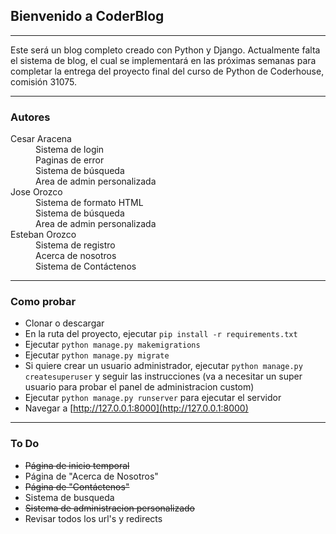 ## Bienvenido a CoderBlog

___

Este será un blog completo creado con Python y Django. Actualmente falta el sistema de blog, el cual se implementará en las próximas semanas para completar la entrega del proyecto final del curso de Python de Coderhouse, comisión 31075.

___

### Autores

<dl>
    <dt>Cesar Aracena</dt>
    <dd>Sistema de login</dd>
    <dd>Paginas de error</dd>
    <dd>Sistema de búsqueda</dd>
    <dd>Area de admin personalizada</dd>
    <dt>Jose Orozco</dt>
    <dd>Sistema de formato HTML</dd>
    <dd>Sistema de búsqueda</dd>
    <dd>Area de admin personalizada</dd>
    <dt>Esteban Orozco</dt>
    <dd>Sistema de registro</dd>
    <dd>Acerca de nosotros</dd>
    <dd>Sistema de Contáctenos</dd>
</dl>

___

### Como probar

* Clonar o descargar
* En la ruta del proyecto, ejecutar `pip install -r requirements.txt`
* Ejecutar `python manage.py makemigrations`
* Ejecutar `python manage.py migrate`
* Si quiere crear un usuario administrador, ejecutar `python manage.py createsuperuser` y seguir las instrucciones (va a necesitar un super usuario para probar el panel de administracion custom)
* Ejecutar `python manage.py runserver` para ejecutar el servidor
* Navegar a [http://127.0.0.1:8000](http://127.0.0.1:8000)

___

### To Do

* ~~Página de inicio temporal~~
* Página de "Acerca de Nosotros"
* ~~Página de "Contáctenos"~~
* Sistema de busqueda
* ~~Sistema de administracion personalizado~~
* Revisar todos los url's y redirects
